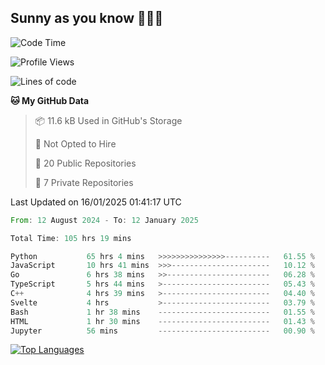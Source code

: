 ## Sunny as you know 🫨🫨👋

<!--START_SECTION:waka-->
![Code Time](http://img.shields.io/badge/Code%20Time-110%20hrs%2048%20mins-blue)

![Profile Views](http://img.shields.io/badge/Profile%20Views-0-blue)

![Lines of code](https://img.shields.io/badge/From%20Hello%20World%20I%27ve%20Written-210.2%20thousand%20lines%20of%20code-blue)

**🐱 My GitHub Data** 

> 📦 11.6 kB Used in GitHub's Storage 
 > 
> 🚫 Not Opted to Hire
 > 
> 📜 20 Public Repositories 
 > 
> 🔑 7 Private Repositories 
 > 

 Last Updated on 16/01/2025 01:41:17 UTC
<!--END_SECTION:waka-->

<!--START_SECTION:code-->

```rust
From: 12 August 2024 - To: 12 January 2025

Total Time: 105 hrs 19 mins

Python           65 hrs 4 mins   >>>>>>>>>>>>>>>----------   61.55 %
JavaScript       10 hrs 41 mins  >>>----------------------   10.12 %
Go               6 hrs 38 mins   >>-----------------------   06.28 %
TypeScript       5 hrs 44 mins   >------------------------   05.43 %
C++              4 hrs 39 mins   >------------------------   04.40 %
Svelte           4 hrs           >------------------------   03.79 %
Bash             1 hr 38 mins    -------------------------   01.55 %
HTML             1 hr 30 mins    -------------------------   01.43 %
Jupyter          56 mins         -------------------------   00.90 %
```

<!--END_SECTION:code-->


<a href="https://github.com/Ex0TiiC24" align="left"><img src="https://github-readme-stats.vercel.app/api/top-langs/?username=Ex0TiiC24&langs_count=10&title_color=0891b2&text_color=ffffff&icon_color=0891b2&bg_color=1c1917&hide_border=true&locale=en&custom_title=Top%20%Languages" alt="Top Languages" /></a>

